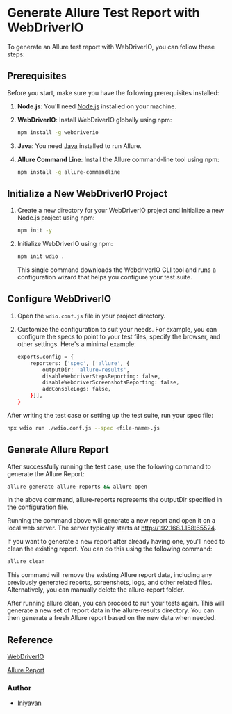# Generate Allure Test Report with WebDriverIO

To generate an Allure test report with WebDriverIO, you can follow these steps:

## Prerequisites

Before you start, make sure you have the following prerequisites installed:

1. **Node.js**: You'll need [Node.js](https://nodejs.org/) installed on your machine.

2. **WebDriverIO**: Install WebDriverIO globally using npm:

    ```bash
    npm install -g webdriverio
    ```

3. **Java**: You need [Java](https://www.oracle.com/java/technologies/javase-downloads.html) installed to run Allure.

4. **Allure Command Line**: Install the Allure command-line tool using npm:

    ```bash
    npm install -g allure-commandline
    ```

## Initialize a New WebDriverIO Project

1. Create a new directory for your WebDriverIO project and Initialize a new Node.js project using npm:

    ```bash
    npm init -y
    ```

2. Initialize WebDriverIO using npm:

    ```bash
    npm init wdio .
    ```

    This single command downloads the WebdriverIO CLI tool and runs a configuration wizard that helps you configure your test suite.

## Configure WebDriverIO

1. Open the `wdio.conf.js` file in your project directory.

2. Customize the configuration to suit your needs. For example, you can configure the specs to point to your test files, specify the browser, and other settings. Here's a minimal example:

    ```bash
    exports.config = {
        reporters: ['spec', ['allure', {
            outputDir: 'allure-results',
            disableWebdriverStepsReporting: false,
            disableWebdriverScreenshotsReporting: false,
            addConsoleLogs: false,
        }]],
    }
    ```

After writing the test case or setting up the test suite, run your spec file:
```bash
npx wdio run ./wdio.conf.js --spec <file-name>.js
```
## Generate Allure Report

After successfully running the test case, use the following command to generate the Allure Report:

```bash
allure generate allure-reports && allure open
```
In the above command, allure-reports represents the outputDir specified in the configuration file.

Running the command above will generate a new report and open it on a local web server. The server typically starts at http://192.168.1.158:65524.

If you want to generate a new report after already having one, you'll need to clean the existing report. You can do this using the following command:

``` bash
allure clean
```

This command will remove the existing Allure report data, including any previously generated reports, screenshots, logs, and other related files. Alternatively, you can manually delete the allure-report folder.

After running allure clean, you can proceed to run your tests again. This will generate a new set of report data in the allure-results directory. You can then generate a fresh Allure report based on the new data when needed.

## Reference

[WebDriverIO](https://webdriver.io/docs/gettingstarted/)

[Allure Report](https://allurereport.org/docs/)

### Author

- [Iniyavan](https://github.com/iniyavans)
